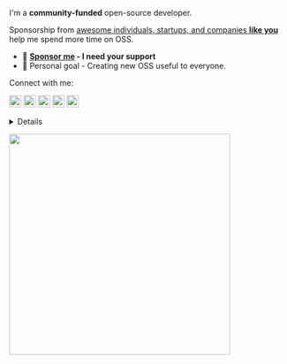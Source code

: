 I'm a **community-funded** open-source developer.

Sponsorship from [awesome individuals, startups, and companies **like you**](https://donate.ldez.dev) help me spend more time on OSS.

- 🙏 **[Sponsor me](https://donate.ldez.dev) - I need your support**
- 💙 Personal goal - Creating new OSS useful to everyone.

Connect with me:

[<img alt="Twitch" width="22px" src="https://github.com/ldez/ldez/assets/5674651/d1acd43e-d223-4e81-b703-3c94c9f258bc" />](https://www.twitch.tv/ldez_oss)
[<img alt="Bluesky" width="22px" src="https://github.com/user-attachments/assets/57958ece-133a-4b87-948d-70f3c98b479e" />](https://bsky.app/profile/ldez.dev)
[<img alt="Mastodon" width="22px" src="https://github.com/ldez/ldez/assets/5674651/177603ae-a879-471d-a206-e956b5a7b0ef" />](https://fosstodon.org/@ldez)
[<img alt="Twitter" width="22px" src="https://github.com/ldez/ldez/assets/5674651/7365f37c-7248-4965-978e-03b02e6720be" />](https://twitter.com/ludnadez)
[<img alt="LinkedIn" width="22px" src="https://github.com/ldez/ldez/assets/5674651/e1164890-029d-422c-9c37-21081e17f88b" />](https://www.linkedin.com/in/ludovic-fernandez-185a7618/)

<details>
<br/>

I'm a maintainer or the creator of several open-source projects you may be using.

Go:
- :shield: [golangci-lint](https://github.com/golangci/golangci-lint): Fast linters Runner for Go.
- [tagliatelle](https://github.com/ldez/tagliatelle): A linter that handles struct tags.
- [gomoddirectives](https://github.com/ldez/gomoddirectives): A linter that handles `replace`, `retract`, `exclude` directives into `go.mod`.
- [go-git-cmd-wrapper](https://github.com/ldez/go-git-cmd-wrapper): A simple wrapper around git command in Go.
- :tropical_drink: [mocktail](https://github.com/traefik/mocktail): Naive code generator that creates mock implementation using testify.mock.
- [paerser](https://github.com/traefik/paerser): Loads configuration from many sources.
- [grignotin](https://github.com/ldez/grignotin): A collection of small helpers around Go proxy, Go meta information, etc.
- [valkeyrie](https://github.com/kvtools/valkeyrie): Distributed Key/Value Store Abstraction Library written in Go.

Traefik:
- :genie: [Traefik](https://github.com/traefik/traefik): The Cloud Native Application Proxy.
- :memo: [traefik-certs-dumper](https://github.com/ldez/traefik-certs-dumper): Dump ACME data from Traefik to certificates
- :broom: [traefik-certs-cleaner](https://github.com/ldez/traefik-certs-cleaner): A simple helper to clean the Traefik `acme.json` file by removing and revoking certificates.

ACME, DNS, and Certificates:
- :closed_lock_with_key: [lego](https://github.com/go-acme/lego): Let's Encrypt client and ACME library written in Go.
- :deciduous_tree: [The natural reserve of DNS clients in Go](https://github.com/nrdcg/)

Maintainer Tools:
- [prm](https://github.com/ldez/prm): Pull request manager for maintainers.
- [Messor Structor](https://github.com/traefik/structor): Manage multiple documentation versions with Mkdocs.
- [Myrmica Lobicornis](https://github.com/traefik/lobicornis): Update and merge pull requests.
- [Myrmica Aloba](https://github.com/traefik/aloba): Add labels and milestone on pull requests and issues.
- [Lasius Mixtus](https://github.com/traefik/mixtus): Publish documentation to a GitHub repository from another.
- [gha-mjolnir](https://github.com/ldez/gha-mjolnir): GitHub Action to close issues related to the merge of a pull request.

I hope sponsorships will help me continue working on open-source software and if you would like to support my future work, consider [joining me as a sponsor](https://github.com/sponsors/ldez) :heart::heart::heart:!

</details>

<a href="https://u8views.com/github/ldez"><img width=400 src="https://u8views.com/api/v1/github/profiles/5674651/views/day-week-month-total-count.svg"></a>
